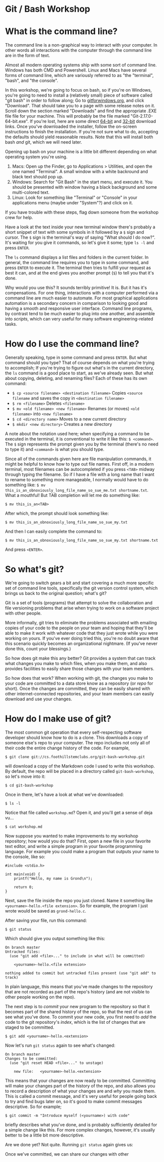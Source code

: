 
Git / Bash Workshop
===================

# What is the command line?

The command line is a non-graphical way to interact with your computer.
In other words all interactions with the computer through the command
line are in the form of text.

Almost all modern operating systems ship with some sort of command line.
Windows has both CMD and Powershell. Linux and Macs have several forms
of command line, which are variously referred to as "the "terminal",
"bash", and "the console".

In this workshop, we're going to focus on bash, so if you're on Windows,
you're going to need to install a (relatively small) piece of software
called "git bash" in order to follow along; Go to
[gitforwindows.org](https://gitforwindows.org/), and click "Download".
That should take you to a page with some release notes on it. Scroll
down the section marked "Downloads" and find the appropriate .EXE file
file for your machine.  This will probably be the file marked
"Git-2.17.0-64-bit.exe".  If you're lost, here are some direct
[64-bit](https://github.com/git-for-windows/git/releases/download/v2.17.0.windows.1/Git-2.17.0-32-bit.exe)
and
[32-bit](https://github.com/git-for-windows/git/releases/download/v2.17.0.windows.1/Git-2.17.0-64-bit.exe)
download links.  Once you've downloaded the installer, follow the
on-screen instructions to finish the installation. If you're not sure
what to do, accepting the defaults should yield reasonable results. Note
that this will install both bash *and* git, which we will need later.

Opening up bash on your machine is a little bit different depending on
what operating system you're using.

 1. Macs: Open up the Finder, go to Applications > Utilities, and open the one
    named "Terminal". A small window with a white backround and black text
    should pop up.
 2. Windows: Search for "Git Bash" in the start menu, and execute it.
    You should be presented with window having a black background and
    some multi-colored text.
 3. Linux: Look for something like "Terminal" or "Console" in your
    applications menu (maybe under "System"?) and click on it.

If you have trouble with these steps, flag down someone from the workshop crew
for help.

Have a look at the text inside your new terminal window there's probably
a short snippet of text with some symbols in it followed by a `$` sign
and cursor. The `$` sign is the terminal's way of saying "What should I
do now?". It's waiting for you give it commands, so let's give it some;
type `ls -l` and press `ENTER`.

The `ls` command displays a list files and folders in the current folder.
In general, the command line requires you to type in some command, and press
`ENTER` to execute it. The terminal then tries to fulfill your request as best
it can, and at the end gives you another prompt (`$`) to tell you that it's
done.

Why would you use this? It sounds terribly primitive!
It is. But it has it's compensations. For one thing, interactions with a
computer performed via a command line are much easier to automate. For most
graphical applications automation is a secondary concern in comparison to
looking good and having a smooth and responsive user interface. Command line
programs, by contrast tend to be much easier to plug into one another, and
assemble into *scripts*, which can very useful for many software
engineering-related tasks.

# How do I use the command line?

Generally speaking, type in some command and press `ENTER`. But what
command should you type? That of course depends on what you're trying to
accomplish; If you're trying to figure out what's in the current
directory, the `ls` command is a good place to start, as we've already
seen. But what about copying, deleting, and renaming files? Each of
these has its own command:

 * `$ cp <source filename> <destination filename>`
   Copies `<source filename` and saves the copy in `<destination filename>`
 * `$ rm <filename>`
   Deletes `<filename>`
 * `$ mv <old filename> <new filename>`
   Renames (or moves) `<old filename>` into `<new filename>`
 * `$ cd <directory name>`
   Moves to a new current directory
 * `$ mkdir <new directory>`
   Creates a new directory

A note about the notation used here; when specifying a command to be
executed in the terminal, it is conventional to write it like this: `$
<command>`. The `$` sign represents the prompt given you by the terminal
(there's no need to type it) and `<command>` is what you should type.

Since all of the commands given here are file manipulation commands, it
might be helpful to know how to type out file names. First off, in a
modern terminal, most filenames can be autocompleted if you press
`<TAB>` midway through typing the filename. So if I have a file with a
long name that I want to rename to something more manageable, I normally
would have to do something like: `$ mv
this_is_an_obnoxiously_long_file_name_so_sue_me.txt shortname.txt`. What
a mouthful! But TAB completion will let me do something like:

`$ mv this_is_an<TAB>`

After which, the prompt should look something like:

`$ mv this_is_an_obnoxiously_long_file_name_so_sue_my.txt `

And then I can easily complete the command to:

`$ mv this_is_an_obnoxiously_long_file_name_so_sue_my.txt shortname.txt`

And press `<ENTER>`.

# So what's git?

We're going to switch gears a bit and start covering a much more
specific set of command line tools, specifically the git version control
system, which brings us back to the original question; what's git?

Git is a set of tools (programs) that attempt to solve the collaboration and
file versioning problems that arise when trying to work on a software project
with other people.

More informally, git tries to eliminate the problems associated with emailing
copies of your code to the people on your team and hoping that they'll be able
to make it work with whatever code that they just wrote while you were working
on yours. If you've ever doing tried this, you're no doubt aware that this
scenario quickly becomes an organizational nightmare. (If you've never done
this, count your blessings.)

So how does git make this any better? Git provides a system that can
track what changes you make to which files, when you make them, and also
provides facilities to easily share those changes with your team
members.

So how does that work? When working with git, the changes you make to
your code are committed to a data store know as a repository (or *repo*
for short). Once the changes are committed, they can be easily shared
with other internet-connected repositories, and your team members can
easily download and use your changes.

# How do I make use of git?

The most common git operation that every self-respecting software developer
should know how to do is a clone. This downloads a copy of someone else's repo
to your computer. The repo includes not only all of their code the entire
change history of the code. For example,

`$ git clone git://cs.foothillstemclubs.org/git-bash-workshop.git`

will download a copy of the Markdown code I used to write this workshop.
By default, the repo will be placed in a directory called `git-bash-workshop`,
so let's move into it:

`$ cd git-bash-workshop`

Once in there, let's have a look at what we've downloaded:

`$ ls -l`

Notice that file called `workshop.md`? Open it, and you'll get a sense of deja
vu...

`$ cat workshop.md`

Now suppose you wanted to make improvements to my workshop repository;
how would you do that? First, open a new file in your favorite text
editor, and write a simple program in your favorite programming
language. For example you could make a program that outputs your name to
the console, like so:

	#include <stdio.h>
	
	int main(void) {
		printf("Hello, my name is Grond\n");
		
		return 0;
	}

Next, save the file inside the repo you just cloned. Name it something
like `<yourname>-hello.<file extension>`. So for example, the program I
just wrote would be saved as `grond-hello.c`.

After saving your file, run this command:

`$ git status`

Which should give you output something like this:

	On branch master
	Untracked files:
	  (use "git add <file>..." to include in what will be committed)

		<yourname>-hello.<file extension>

	nothing added to commit but untracked files present (use "git add" to track)

In plain language, this means that you've made changes to the repository
that are not recorded as part of the repo's history (and are not visible
to other people working on the repo).

The next step is to *commit* your new program to the repository so that
it becomes part of the shared history of the repo, so that the rest of
us can see what you've done. To commit your new code, you first need to
*add* the code to the git repository's *index*, which is the list of
changes that are staged to be committed.

`$ git add <yourname>-hello.<extension>`

Now let's run `git status` again to see what's changed:

	On branch master
	Changes to be committed:
	  (use "git reset HEAD <file>..." to unstage)

		new file:   <yourname>-hello.<extension>

This means that your changes are now ready to be committed. Committing
will make your changes part of the history of the repo, and also allows
you to record a description of what your changes are and *why* you made
them. This is called a commit message, and it's very useful for people
going back to try and find bugs later on, so it's good to make commit
messages descriptive. So for example;

`$ git commit -m "Introduce myself (<yourname>) with code"`

briefly describes what you've done, and is probably sufficiently
detailed for a simple change like this. For more complex changes,
however, it's usually better to be a little bit more descriptive.

Are we done yet? Not quite. Running `git status` again gives us:

Once we've committed, we can share our
changes with other 
